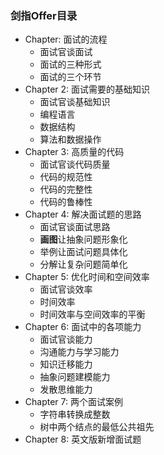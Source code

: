 ### 剑指Offer目录

- Chapter: 面试的流程
    - 面试官谈面试
    - 面试的三种形式
    - 面试的三个环节
- Chapter 2: 面试需要的基础知识
    - 面试官谈基础知识
    - 编程语言
    - 数据结构
    - 算法和数据操作
- Chapter 3: 高质量的代码
    - 面试官谈代码质量
    - 代码的规范性
    - 代码的完整性
    - 代码的鲁棒性
- Chapter 4: 解决面试题的思路
    - 面试官谈面试思路
    - **画图**让抽象问题形象化
    - 举例让面试问题具体化
    - 分解让复杂问题简单化
- Chapter 5: 优化时间和空间效率
    - 面试官谈效率
    - 时间效率
    - 时间效率与空间效率的平衡
- Chapter 6: 面试中的各项能力
    - 面试官谈能力
    - 沟通能力与学习能力
    - 知识迁移能力
    - 抽象问题建模能力
    - 发散思维能力
- Chapter 7: 两个面试案例
    - 字符串转换成整数
    - 树中两个结点的最低公共祖先
- Chapter 8: 英文版新增面试题
